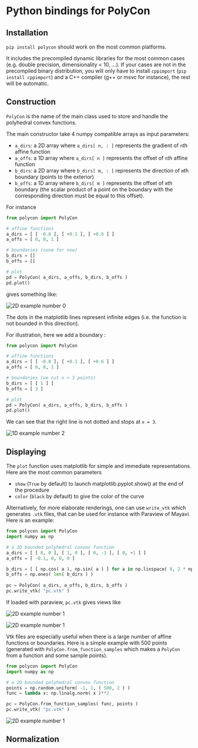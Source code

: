 # Python bindings for PolyCon

## Installation

`pip install polycon` should work on the most common platforms.

It includes the precompiled dynamic libraries for the most common cases (e.g. double precision, dimensionality < 10, ...). If your cases are not in the precompiled binary distribution, you will only have to install `cppimport` (`pip install cppimport`) and a C++ compiler (g++ or msvc for instance), the rest will be automatic.

## Construction

`PolyCon` is the name of the main class used to store and handle the polyhedral convex functions.

The main constructor take 4 numpy compatible arrays as input parameters:
* `a_dirs`: a 2D array where `a_dirs[ n, : ]` represents the gradient of `n`th affine function
* `a_offs`: a 1D array where `a_dirs[ n ]` represents the offset of `n`th affine function
* `b_dirs`: a 2D array where `b_dirs[ m, : ]` represents the direction of `m`th boundary (points to the exterior)
* `b_offs`: a 1D array where `b_dirs[ m ]` represents the offset of `m`th boundary (the scalar product of a point on the boundary with the corresponding direction must be equal to this offset).

For instance

```python
from polycon import PolyCon

# affine functions
a_dirs = [ [ -0.8 ], [ +0.1 ], [ +0.6 ] ]
a_offs = [ 0, 0, 1 ]

# boundaries (none for now)
b_dirs = []
b_offs = []

# plot
pd = PolyCon( a_dirs, a_offs, b_dirs, b_offs )
pd.plot()
```

gives something like:

![2D example number 0](doc/Ex_1D_0.png)

The dots in the matplotlib lines represent infinite edges (i.e. the function is not bounded in this direction).

For illustration, here we add a boundary :

```python
from polycon import PolyCon

# affine functions
a_dirs = [ [ -0.8 ], [ +0.1 ], [ +0.6 ] ]
a_offs = [ 0, 0, 1 ]

# boundaries (we cut x > 3 points)
b_dirs = [ [ 1 ] ]
b_offs = [ 3 ]

# plot
pd = PolyCon( a_dirs, a_offs, b_dirs, b_offs )
pd.plot()
```

We can see that the right line is not dotted and stops at `x = 3`.

![1D example number 2](doc/Ex_1D_1.png)

## Displaying

The `plot` function uses matplotlib for simple and immediate representations. Here are the most common parameters
* `show` (`True` by default) to launch matplotlib.pyplot.show() at the end of the procedure
* `color` (`black` by default) to give the color of the curve

Alternatively, for more elaborate renderings, one can use `write_vtk` which generates `.vtk` files, that can be used for instance with Paraview of Mayavi. Here is an example:

```python
from polycon import PolyCon
import numpy as np

# a 2D bounded polyhedral convex function
a_dirs = [ [ 0, 0 ], [ 1, 0 ], [ 0, -1 ], [ 0, +1 ] ]
a_offs = [ -0.1, 0, 0, 0 ]

b_dirs = [ [ np.cos( a ), np.sin( a ) ] for a in np.linspace( 0, 2 * np.pi, 5, endpoint=False )]
b_offs = np.ones( len( b_dirs ) )
          
pc = PolyCon( a_dirs, a_offs, b_dirs, b_offs )
pc.write_vtk( "pc.vtk" )
```

If loaded with paraview, `pc.vtk` gives views like

![2D example number 1](doc/Ex_2D_0.png)

![2D example number 1](doc/Ex_2D_1.png)

Vtk files are especially useful when there is a large number of affine functions or boundaries. Here is a simple example with 500 points (generated with `PolyCon.from_function_samples` which makes a `PolyCon` from a function and some sample points).

```python
from polycon import PolyCon
import numpy as np

# a 2D bounded polyhedral convex function
points = np.random.uniform( -1, 1, ( 500, 2 ) )
func = lambda x: np.linalg.norm( x )**2

pc = PolyCon.from_function_samples( func, points )
pc.write_vtk( "pc.vtk" )
```

![2D example number 1](doc/Ex_2D_2.png)


## Normalization



